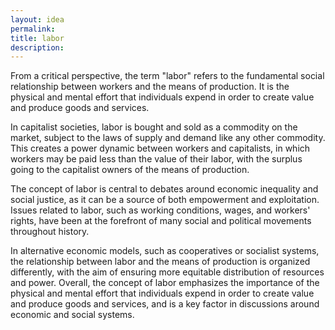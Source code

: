 ```yaml
---
layout: idea
permalink:
title: labor
description:
---
```


From a critical perspective, the term "labor" refers to the fundamental social relationship between workers and the means of production. It is the physical and mental effort that individuals expend in order to create value and produce goods and services.

In capitalist societies, labor is bought and sold as a commodity on the market, subject to the laws of supply and demand like any other commodity. This creates a power dynamic between workers and capitalists, in which workers may be paid less than the value of their labor, with the surplus going to the capitalist owners of the means of production.

The concept of labor is central to debates around economic inequality and social justice, as it can be a source of both empowerment and exploitation. Issues related to labor, such as working conditions, wages, and workers' rights, have been at the forefront of many social and political movements throughout history.

In alternative economic models, such as cooperatives or socialist systems, the relationship between labor and the means of production is organized differently, with the aim of ensuring more equitable distribution of resources and power. Overall, the concept of labor emphasizes the importance of the physical and mental effort that individuals expend in order to create value and produce goods and services, and is a key factor in discussions around economic and social systems.
